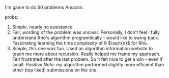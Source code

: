 I'm game to do 60 problems Amazon.

probs:
1. Simple, nearly no assistance
2. Fair, wording of the problem was unclear. Personally, I don't feel I fully understand Rho's algorithm programtically - would like to swing back. Fascinating learning the time complexity of θ $\sqrt{n}$ for Rho.
4. Simple, this one was fun. Used an algorithm information website to teach me more about recursion. Really helped me frame my approach. Felt frustrated after the last problem. So it felt nice to get a win - even if small. *Positive Note:* my algorithm performed slightly more efficient than other (top liked) submissions on the site.
